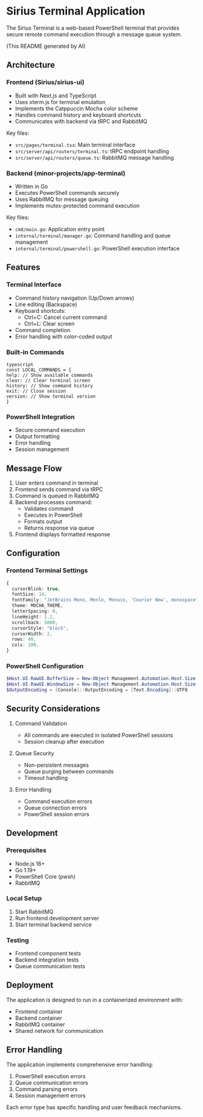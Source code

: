 # Sirius Terminal Application

The Sirius Terminal is a web-based PowerShell terminal that provides secure remote command execution through a message queue system.

(This README generated by AI)

## Architecture

### Frontend (Sirius/sirius-ui)

- Built with Next.js and TypeScript
- Uses xterm.js for terminal emulation
- Implements the Catppuccin Mocha color scheme
- Handles command history and keyboard shortcuts
- Communicates with backend via tRPC and RabbitMQ

Key files:

- `src/pages/terminal.tsx`: Main terminal interface
- `src/server/api/routers/terminal.ts`: tRPC endpoint handling
- `src/server/api/routers/queue.ts`: RabbitMQ message handling

### Backend (minor-projects/app-terminal)

- Written in Go
- Executes PowerShell commands securely
- Uses RabbitMQ for message queuing
- Implements mutex-protected command execution

Key files:

- `cmd/main.go`: Application entry point
- `internal/terminal/manager.go`: Command handling and queue management
- `internal/terminal/powershell.go`: PowerShell execution interface

## Features

### Terminal Interface

- Command history navigation (Up/Down arrows)
- Line editing (Backspace)
- Keyboard shortcuts:
  - Ctrl+C: Cancel current command
  - Ctrl+L: Clear screen
- Command completion
- Error handling with color-coded output

### Built-in Commands

```
typescript
const LOCAL_COMMANDS = {
help: // Show available commands
clear: // Clear terminal screen
history: // Show command history
exit: // Close session
version: // Show terminal version
}
```

### PowerShell Integration

- Secure command execution
- Output formatting
- Error handling
- Session management

## Message Flow

1. User enters command in terminal
2. Frontend sends command via tRPC
3. Command is queued in RabbitMQ
4. Backend processes command:
   - Validates command
   - Executes in PowerShell
   - Formats output
   - Returns response via queue
5. Frontend displays formatted response

## Configuration

### Frontend Terminal Settings

```typescript
{
  cursorBlink: true,
  fontSize: 14,
  fontFamily: "JetBrains Mono, Menlo, Monaco, 'Courier New', monospace",
  theme: MOCHA_THEME,
  letterSpacing: 0,
  lineHeight: 1.2,
  scrollback: 5000,
  cursorStyle: "block",
  cursorWidth: 2,
  rows: 40,
  cols: 100,
}
```

### PowerShell Configuration

```powershell
$Host.UI.RawUI.BufferSize = New-Object Management.Automation.Host.Size(120, 50)
$Host.UI.RawUI.WindowSize = New-Object Management.Automation.Host.Size(120, 50)
$OutputEncoding = [Console]::OutputEncoding = [Text.Encoding]::UTF8
```

## Security Considerations

1. Command Validation

   - All commands are executed in isolated PowerShell sessions
   - Session cleanup after execution

2. Queue Security

   - Non-persistent messages
   - Queue purging between commands
   - Timeout handling

3. Error Handling
   - Command execution errors
   - Queue connection errors
   - PowerShell session errors

## Development

### Prerequisites

- Node.js 16+
- Go 1.19+
- PowerShell Core (pwsh)
- RabbitMQ

### Local Setup

1. Start RabbitMQ
2. Run frontend development server
3. Start terminal backend service

### Testing

- Frontend component tests
- Backend integration tests
- Queue communication tests

## Deployment

The application is designed to run in a containerized environment with:

- Frontend container
- Backend container
- RabbitMQ container
- Shared network for communication

## Error Handling

The application implements comprehensive error handling:

1. PowerShell execution errors
2. Queue communication errors
3. Command parsing errors
4. Session management errors

Each error type has specific handling and user feedback mechanisms.
